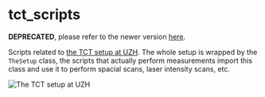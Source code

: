# tct_scripts

**DEPRECATED**, please refer to the newer version [here](https://github.com/SengerM/tct_setup).

Scripts related to [the TCT setup at UZH](https://msenger.web.cern.ch/tct-setup-at-uzh/). The whole setup is wrapped by the `TheSetup` class, the scripts that actually perform measurements import this class and use it to perform spacial scans, laser intensity scans, etc.

![The TCT setup at UZH](https://msenger.web.cern.ch/wp-content/uploads/2021/11/photo_2021-11-25_07-34-35.jpg)
